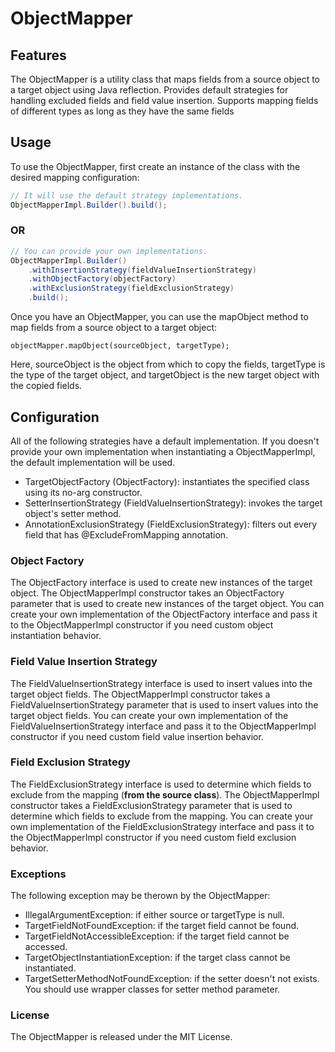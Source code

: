 # ObjectMapper
## Features
The ObjectMapper is a utility class that maps fields from a source object to a target object using Java reflection.
    Provides default strategies for handling excluded fields and field value insertion.
    Supports mapping fields of different types as long as they have the same fields
## Usage

To use the ObjectMapper, first create an instance of the class with the desired mapping configuration:
```java
// It will use the default strategy implementations.
ObjectMapperImpl.Builder().build();
```
### OR

```java
// You can provide your own implementations.
ObjectMapperImpl.Builder()
    .withInsertionStrategy(fieldValueInsertionStrategy)
    .withObjectFactory(objectFactory)
    .withExclusionStrategy(fieldExclusionStrategy)
    .build();
```


Once you have an ObjectMapper, you can use the mapObject method to map fields from a source object to a target object:


    objectMapper.mapObject(sourceObject, targetType);

Here, sourceObject is the object from which to copy the fields, targetType is the type of the target object, and targetObject is the new target object with the copied fields.
## Configuration
All of the following strategies have a default implementation. 
If you doesn't provide your own implementation when instantiating a ObjectMapperImpl, the default implementation will be used.

- TargetObjectFactory (ObjectFactory): instantiates the specified class using its no-arg constructor.
- SetterInsertionStrategy (FieldValueInsertionStrategy): invokes the target object's setter method. 
- AnnotationExclusionStrategy (FieldExclusionStrategy): filters out every field that has @ExcludeFromMapping annotation.
### Object Factory
The ObjectFactory interface is used to create new instances of the target object. The ObjectMapperImpl constructor takes an ObjectFactory parameter that is used to create new instances of the target object. You can create your own implementation of the ObjectFactory interface and pass it to the ObjectMapperImpl constructor if you need custom object instantiation behavior.

### Field Value Insertion Strategy
The FieldValueInsertionStrategy interface is used to insert values into the target object fields. The ObjectMapperImpl constructor takes a FieldValueInsertionStrategy parameter that is used to insert values into the target object fields. You can create your own implementation of the FieldValueInsertionStrategy interface and pass it to the ObjectMapperImpl constructor if you need custom field value insertion behavior.

### Field Exclusion Strategy
The FieldExclusionStrategy interface is used to determine which fields to exclude from the mapping (**from the source class**). The ObjectMapperImpl constructor takes a FieldExclusionStrategy parameter that is used to determine which fields to exclude from the mapping. You can create your own implementation of the FieldExclusionStrategy interface and pass it to the ObjectMapperImpl constructor if you need custom field exclusion behavior.
### Exceptions
The following exception may be therown by the ObjectMapper:
- IllegalArgumentException: if either source or targetType is null.
- TargetFieldNotFoundException: if the target field cannot be found.
- TargetFieldNotAccessibleException: if the target field cannot be accessed.
- TargetObjectInstantiationException: if the target class cannot be instantiated.
- TargetSetterMethodNotFoundException: if the setter doesn't not exists. You should use wrapper classes for setter method parameter.
### License
The ObjectMapper is released under the MIT License.
